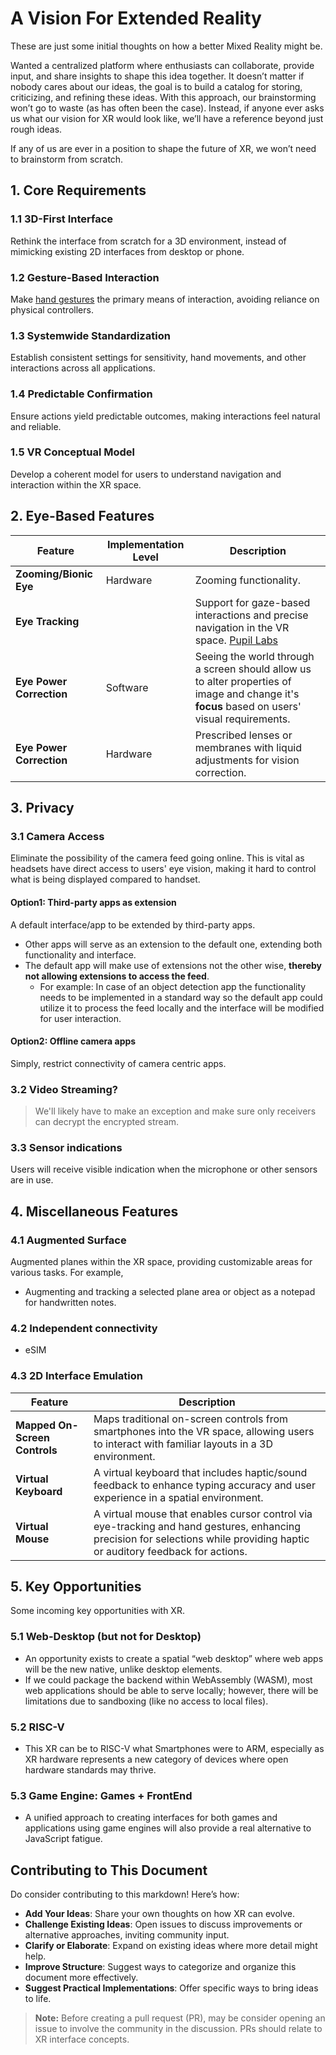 # A Vision For Extended Reality

These are just some initial thoughts on how a better Mixed Reality might be. 

Wanted a centralized platform where enthusiasts can collaborate, provide input, and share insights to shape this idea together. 
It doesn’t matter if nobody cares about our ideas, the goal is to build a catalog for storing, criticizing, and refining these ideas. With this approach, our brainstorming won’t go to waste (as has often been the case). Instead, if anyone ever asks us what our vision for XR would look like, we’ll have a reference beyond just rough ideas.

If any of us are ever in a position to shape the future of XR, we won’t need to brainstorm from scratch.

## 1. Core Requirements

### 1.1 3D-First Interface
Rethink the interface from scratch for a 3D environment, instead of mimicking existing 2D interfaces from desktop or phone.

### 1.2 Gesture-Based Interaction
Make [hand gestures](https://www.interaction-design.org/literature/article/how-to-design-gesture-interactions-for-virtual-and-augmented-reality) the primary means of interaction, avoiding reliance on physical controllers.

### 1.3 Systemwide Standardization
Establish consistent settings for sensitivity, hand movements, and other interactions across all applications.

### 1.4 Predictable Confirmation
Ensure actions yield predictable outcomes, making interactions feel natural and reliable.

### 1.5 VR Conceptual Model
Develop a coherent model for users to understand navigation and interaction within the XR space.

## 2. Eye-Based Features

| Feature                     | Implementation Level | Description                                                                                   |
|-----------------------------|----------------------|-----------------------------------------------------------------------------------------------|
| **Zooming/Bionic Eye**      | Hardware             | Zooming functionality.                              |
| **Eye Tracking**            |              | Support for gaze-based interactions and precise navigation in the VR space. [Pupil Labs](https://github.com/pupil-labs/pupil)                      |
| **Eye Power Correction**    | Software             | Seeing the world through a screen should allow us to alter properties of image and change it's **focus** based on users' visual requirements.                           |
| **Eye Power Correction**    | Hardware             | Prescribed lenses or membranes with liquid adjustments for vision correction.            |


## 3. Privacy

### 3.1 Camera Access

Eliminate the possibility of the camera feed going online. This is vital as headsets have direct access to users' eye vision, making it hard to control what is being displayed compared to handset.
  
#### Option1: Third-party apps as extension 

A default interface/app to be extended by third-party apps.
- Other apps will serve as an extension to the default one, extending both functionality and interface.
- The default app will make use of extensions not the other wise, **thereby not allowing extensions to access the feed**.
  - For example: In case of an object detection app the functionality needs to be implemented in a standard way so the default app could utilize it to process the feed locally and the interface will be modified for user interaction. 

#### Option2: Offline camera apps

Simply, restrict connectivity of camera centric apps.
  
### 3.2 Video Streaming?

> We'll likely have to make an exception and make sure only receivers can decrypt the encrypted stream.

### 3.3 Sensor indications

Users will receive visible indication when the microphone or other sensors are in use.

## 4. Miscellaneous Features

### 4.1 Augmented Surface

Augmented planes within the XR space, providing customizable areas for various tasks. For example,

- Augmenting and tracking a selected plane area or object as a notepad for handwritten notes.

### 4.2 Independent connectivity

- eSIM


### 4.3 2D Interface Emulation

| Feature                  | Description                                                                                     |
|--------------------------|-------------------------------------------------------------------------------------------------|
| **Mapped On-Screen Controls**   | Maps traditional on-screen controls from smartphones into the VR space, allowing users to interact with familiar layouts in a 3D environment.       |
| **Virtual Keyboard**     | A virtual keyboard that includes haptic/sound feedback to enhance typing accuracy and user experience in a spatial environment.               |
| **Virtual Mouse**        | A virtual mouse that enables cursor control via eye-tracking and hand gestures, enhancing precision for selections while providing haptic or auditory feedback for actions. |

## 5. Key Opportunities

Some incoming key opportunities with XR.

### 5.1 Web-Desktop (but not for Desktop)

- An opportunity exists to create a spatial “web desktop” where web apps will be the new native, unlike desktop elements.
- If we could package the backend within WebAssembly (WASM), most web applications should be able to serve locally; however, there will be limitations due to sandboxing (like no access to local files).

### 5.2 RISC-V

- This XR can be to RISC-V what Smartphones were to ARM, especially as XR hardware represents a new category of devices where open hardware standards may thrive.

### 5.3 Game Engine: Games + FrontEnd
- A unified approach to creating interfaces for both games and applications using game engines will also provide a real alternative to JavaScript fatigue.


## Contributing to This Document

Do consider contributing to this markdown! Here’s how:

- **Add Your Ideas**: Share your own thoughts on how XR can evolve.
- **Challenge Existing Ideas**: Open issues to discuss improvements or alternative approaches, inviting community input.
- **Clarify or Elaborate**: Expand on existing ideas where more detail might help.
- **Improve Structure**: Suggest ways to categorize and organize this document more effectively.
- **Suggest Practical Implementations**: Offer specific ways to bring ideas to life.

> **Note:** Before creating a pull request (PR), may be consider opening an issue to involve the community in the discussion. PRs should relate to XR interface concepts.



